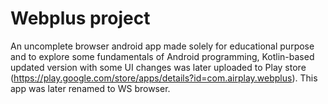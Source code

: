 # Webplus project
An uncomplete browser android app made solely for educational purpose and to explore some fundamentals of Android programming, Kotlin-based updated version with some UI changes was later uploaded to Play store (https://play.google.com/store/apps/details?id=com.airplay.webplus).
This app was later renamed to WS browser.

